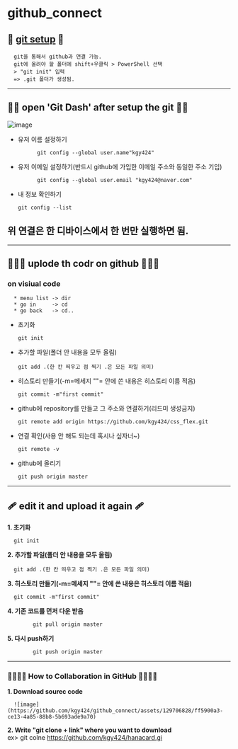 # github_connect

## 🍬 [git setup](https://git-scm.com/download/win) 🍄
      
      git을 통해서 github과 연결 가능.
      git에 올려야 할 폴더에 shift+우클릭 > PowerShell 선택
      > "git init" 입력
      => .git 폴더가 생성됨.

----------------
## 🍬🍬 open 'Git Dash' after setup the git 🍄🍄
![image](https://user-images.githubusercontent.com/129706828/235417876-203da90e-226f-4334-be0c-b39ee631f6f4.png)

* 유저 이름 설정하기

            git config --global user.name"kgy424"
                  
                  
* 유저 이메일 설정하기(반드시 github에 가입한 이메일 주소와 동일한 주소 기입)
                  
            git config --global user.email "kgy424@naver.com"
            
* 내 정보 확인하기

      git config --list

## 위 연결은 한 디바이스에서 한 번만 실행하면 됨.
-----------------------

## 🍬🍬🍬 uplode th codr on github  🍄🍄🍄

### on visiual code 
 
      * menu list -> dir
      * go in     -> cd
      * go back   -> cd..

* 초기화
      
      git init
      
* 추가할 파일(폴더 안 내용을 모두 올림)
      
      git add .(한 칸 띄우고 점 찍기 .은 모든 파일 의미)
      
* 히스토리 만들기(-m=메세지 ""= 안에 쓴 내용은 히스토리 이름 적음)
      
      git commit -m"first commit"

* github에 repository를 만들고 그 주소와 연결하기(리드미 생성금지)

      git remote add origin https://github.com/kgy424/css_flex.git
      
* 연결 확인(사용 안 해도 되는데 혹시나 싶자너~)

      git remote -v
      
* github에 올리기

      git push origin master
      
---------------------------
## 🩹 edit it and upload it again 🩹

__1. 초기화__
      
      git init
      
__2. 추가할 파일(폴더 안 내용을 모두 올림)__
      
      git add .(한 칸 띄우고 점 찍기 .은 모든 파일 의미)
      
__3. 히스토리 만들기(-m=메세지 ""= 안에 쓴 내용은 히스토리 이름 적음)__
      
      git commit -m"first commit"
      
__4. 기존 코드를 먼저 다운 받음__

            git pull origin master
      
__5. 다시 push하기__
      
            git push origin master


---------------------------

### 🍬🍬🍬🍬 How to Collaboration in GitHub 🍄🍄🍄🍄

__1. Download sourec code__
      
      ![image](https://github.com/kgy424/github_connect/assets/129706828/ff5900a3-ce13-4a85-88b8-5b693ade9a70)
      
__2. Write "git clone + link" where you want to download__      
      ex> git colne https://github.com/kgy424/hanacard.gi


            

